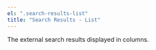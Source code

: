 ```yaml
---
el: ".search-results-list"
title: "Search Results - List"
---
```


The external search results displayed in columns.